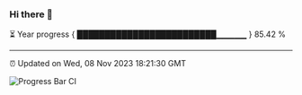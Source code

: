 ### Hi there 👋

⏳ Year progress { █████████████████████████▁▁▁▁▁ } 85.42 %

---

⏰ Updated on Wed, 08 Nov 2023 18:21:30 GMT

![Progress Bar CI](https://github.com/ZhaoGui/ZhaoGui/workflows/Progress%20Bar%20CI/badge.svg)
